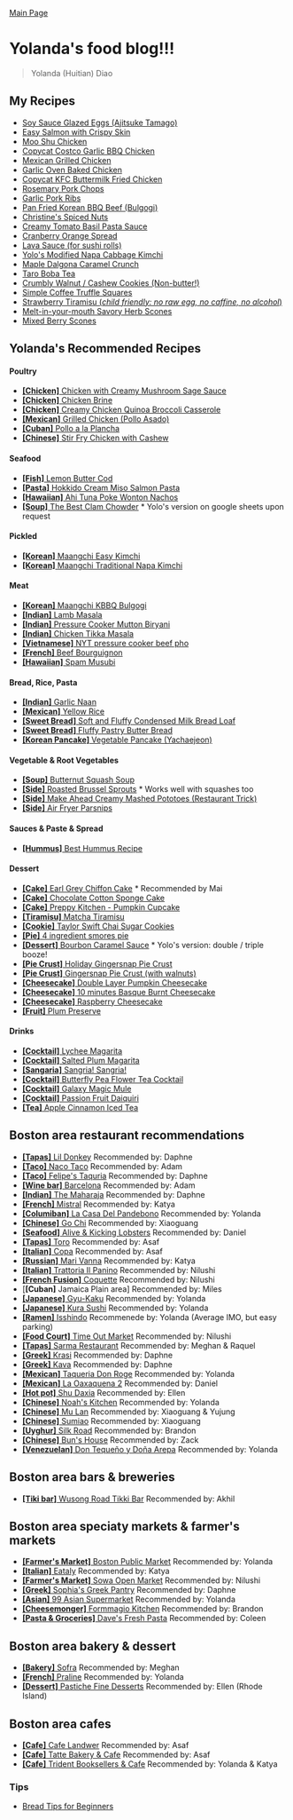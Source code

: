 [Main Page](https://yolanda-ht.github.io/YoloCookBlob/)

# Yolanda's food blog!!!

> Yolanda (Huitian) Diao

## My Recipes
- [Soy Sauce Glazed Eggs (Ajitsuke Tamago)](Egg/Ajitsuke_Tamago.md)
- [Easy Salmon with Crispy Skin](Seafood/Easy_Salmon_with_Crispy_Skin.md)
- [Moo Shu Chicken](Poultry/Moo_Shu_Chicken.md)
- [Copycat Costco Garlic BBQ Chicken](Poultry/Copycat_Costco_Garlic_BBQ_Chicken.md)
- [Mexican Grilled Chicken](Poultry/Mexican_Grilled_Chicken.md)
- [Garlic Oven Baked Chicken](Poultry/Garlic_Oven_Baked_Chicken.md)
- [Copycat KFC Buttermilk Fried Chicken](Poultry/Copycat_KFC_Buttermilk_Fried_Chicken.md)
- [Rosemary Pork Chops](Meats/Rosemary_Pork_Chops.md)
- [Garlic Pork Ribs](Meats/Garlic_Pork_Ribs.md)
- [Pan Fried Korean BBQ Beef (Bulgogi)](Meats/Pan_Fried_Korean_BBQ_Beef.md)
- [Christine's Spiced Nuts](Snacks/Christines_Spiced_Nuts.md)
- [Creamy Tomato Basil Pasta Sauce](Sauces/Creamy_Tomato_Basil_Pasta_Sauce.md)
- [Cranberry Orange Spread](Sauces/Cranberry_Orange_Spread.md)
- [Lava Sauce (for sushi rolls)](Sauces/Lava_Sauce.md)
- [Yolo's Modified Napa Cabbage Kimchi](Pickled/Yolo_Napa_Cabbage_Kimchi.MD)
- [Maple Dalgona Caramel Crunch](Baked_or_Sweets/Maple_Dalgona_Caramel_Crunch.md)
- [Taro Boba Tea](Baked_or_Sweets/Taro_Boba_Tea.md)
- [Crumbly Walnut / Cashew Cookies (Non-butter!)](Baked_or_Sweets/Crumbly_Walnut_Cashew_Cookies.md)
- [Simple Coffee Truffle Squares](Baked_or_Sweets/Simple_Coffee_Truffle_Squares.md)
- [Strawberry Tiramisu (*child friendly: no raw egg, no caffine, no alcohol*)](Baked_or_Sweets/Strawberry_Tiramisu.md)
- [Melt-in-your-mouth Savory Herb Scones](Baked_or_Sweets/Savory_Herb_Scones.md)
- [Mixed Berry Scones](Baked_or_Sweets/Sweet_Mixed_Berry_Scones.md)

## Yolanda's Recommended Recipes
#### Poultry
- [**[Chicken]** Chicken with Creamy Mushroom Sage Sauce](https://www.simplyrecipes.com/recipes/chicken_breasts_with_mushroom_sage_sauce/)
- [**[Chicken]** Chicken Brine](https://www.recipetineats.com/chicken-brine-recipe/)
- [**[Chicken]** Creamy Chicken Quinoa Broccoli Casserole](https://pinchofyum.com/creamy-chicken-quinoa-broccoli-casserole)
- [**[Mexican]** Grilled Chicken (Pollo Asado)](https://keviniscooking.com/how-to-make-pollo-asado/)
- [**[Cuban]** Pollo a la Plancha](https://asassyspoon.com/pollo-a-la-plancha/)
- [**[Chinese]** Stir Fry Chicken with Cashew](https://youtu.be/a5y9V1Y1jjY)

#### Seafood
- [**[Fish]** Lemon Butter Cod](https://www.cookingclassy.com/lemon-butter-cod-recipe/)
- [**[Pasta]** Hokkido Cream Miso Salmon Pasta](https://www.masa.tw/%e7%b0%a1%e5%96%ae%e6%96%99%e7%90%86%e9%a3%9f%e8%ad%9c/%e7%be%a9%e5%a4%a7%e5%88%a9%e9%ba%b5%e9%a3%9f%e8%ad%9c-%e5%8c%97%e6%b5%b7%e9%81%93%e9%83%b7%e5%9c%9f%e9%a2%a8%e9%ae%ad%e9%ad%9a%e5%91%b3%e5%99%8c%e5%a5%b6%e6%b2%b9%e9%86%ac%e7%be%a9%e5%a4%a7%e5%88%a9.html)
- [**[Hawaiian]** Ahi Tuna Poke Wonton Nachos](https://lenaskitchenblog.com/ahi-tuna-poke-wonton-nachos/)
- [**[Soup]** The Best Clam Chowder](https://cooking.nytimes.com/recipes/1016717-the-best-clam-chowder) * Yolo's version on google sheets upon request

#### Pickled
- [**[Korean]** Maangchi Easy Kimchi](https://www.maangchi.com/recipe/easy-kimchi)
- [**[Korean]** Maangchi Traditional Napa Kimchi](https://www.maangchi.com/recipe/tongbaechu-kimchi)

#### Meat
- [**[Korean]** Maangchi KBBQ Bulgogi](https://www.maangchi.com/recipe/bulgogi)
- [**[Indian]** Lamb Masala](https://veenaazmanov.com/indian-slow-cooked-lamb-masala-aka-mutton-masala/)
- [**[Indian]** Pressure Cooker Mutton Biryani](https://youtu.be/0sAT8Gvm0Cs)
- [**[Indian]** Chicken Tikka Masala](https://tasty.co/recipe/homemade-chicken-tikka-masala)
- [**[Vietnamese]** NYT pressure cooker beef pho](https://cooking.nytimes.com/recipes/1017521-pressure-cooker-beef-pho)
- [**[French]** Beef Bourguignon](https://www.recipetineats.com/beef-bourguignon-beef-burgundy/)
- [**[Hawaiian]** Spam Musubi](https://www.favfamilyrecipes.com/musubi/)

#### Bread, Rice, Pasta
- [**[Indian]** Garlic Naan](https://www.cookwithmanali.com/restaurant-style-garlic-naan/)
- [**[Mexican]** Yellow Rice](https://www.favfamilyrecipes.com/super-easy-yellow-rice/)
- [**[Sweet Bread]** Soft and Fluffy Condensed Milk Bread Loaf](https://youtu.be/Ea6dX_h4HI0)
- [**[Sweet Bread]** Fluffy Pastry Butter Bread](https://youtu.be/g9rtAvEXfVc)
- [**[Korean Pancake]** Vegetable Pancake (Yachaejeon)](https://youtu.be/knxgR5esJu4)

#### Vegetable & Root Vegetables
- [**[Soup]** Butternut Squash Soup](https://www.loveandlemons.com/butternut-squash-soup/)
- [**[Side]** Roasted Brussel Sprouts](https://www.loveandlemons.com/roasted-brussels-sprouts/) * Works well with squashes too
- [**[Side]** Make Ahead Creamy Mashed Pototoes (Restaurant Trick)](https://www.recipetineats.com/make-ahead-creamy-mashed-potatoes-restaurant-trick/)
- [**[Side]** Air Fryer Parsnips](https://veggiedesserts.com/air-fryer-parsnips/)

#### Sauces & Paste & Spread
- [**[Hummus]** Best Hummus Recipe](https://cookieandkate.com/best-hummus-recipe/)

#### Dessert
- [**[Cake]** Earl Grey Chiffon Cake](https://www.youtube.com/watch?v=2IqQkouHYag) * Recommended by Mai
- [**[Cake]** Chocolate Cotton Sponge Cake](https://youtu.be/hNw6NaxNLLU)
- [**[Cake]** Preppy Kitchen - Pumpkin Cupcake](https://preppykitchen.com/pumpkin-spice-cupcakes/)
- [**[Tiramisu]** Matcha Tiramisu](https://youtu.be/KPro1gn8uX8)
- [**[Cookie]** Taylor Swift Chai Sugar Cookies](https://joythebaker.com/2021/11/taylor-swifts-chai-sugar-cookies/)
- [**[Pie]** 4 ingredient smores pie](https://www.foodnetwork.com/recipes/food-network-kitchen/4-ingredient-smores-pie-3364596)
- [**[Dessert]** Bourbon Caramel Sauce](https://www.goodlifeeats.com/caramel-sauce-with-vanilla-and-bourbon/) * Yolo's version: double / triple booze!
- [**[Pie Crust]** Holiday Gingersnap Pie Crust](https://www.allrecipes.com/recipe/240169/holiday-ginger-snap-crust/)
- [**[Pie Crust]** Gingersnap Pie Crust (with walnuts)](https://theviewfromgreatisland.com/how-to-make-a-gingersnap-pie-crust/)
- [**[Cheesecake]** Double Layer Pumpkin Cheesecake](https://www.allrecipes.com/recipe/13477/double-layer-pumpkin-cheesecake/)
- [**[Cheesecake]** 10 minutes Basque Burnt Cheesecake](https://youtu.be/jOzHvXv_rvM)
- [**[Cheesecake]** Raspberry Cheesecake](https://www.foodnetwork.com/recipes/ina-garten/raspberry-cheesecake-recipe-1942041)
- [**[Fruit]** Plum Preserve](https://www.frenchcreekfarmhouse.com/2021/11/plum-preserves.html)


#### Drinks
- [**[Cocktail]** Lychee Magarita](https://www.food.com/recipe/lychee-margarita-100344)
- [**[Cocktail]** Salted Plum Magarita](https://www.patrontequila.com/cocktails/patron-silver/salted-plum-margarita.html)
- [**[Sangaria]** Sangria! Sangria!](https://www.allrecipes.com/recipe/72612/sangria-sangria/)
- [**[Cocktail]** Butterfly Pea Flower Tea Cocktail](https://sugarandcloth.com/magic-color-changing-mint-julep-recipe/)
- [**[Cocktail]** Galaxy Magic Mule](https://www.gastronomblog.com/the-galaxy-magic-mule-a-vodka-moscow-mule/)
- [**[Cocktail]** Passion Fruit Daiquiri](https://senseandedibility.com/classic-passion-fruit-daiquiri/)
- [**[Tea]** Apple Cinnamon Iced Tea](https://tasty.co/recipe/apple-cinnamon-iced-tea)

## Boston area restaurant recommendations
- [**[Tapas]** Lil Donkey](http://www.littledonkeybos.com/?utm_source=local&utm_medium=organic&utm_campaign=gmb) Recommended by: Daphne
- [**[Taco]** Naco Taco](https://www.nacocentral.com/) Recommended by: Adam
- [**[Taco]** Felipe's Taquria](https://www.felipesboston.com/) Recommended by: Daphne
- [**[Wine bar]** Barcelona](https://barcelonawinebar.com/) Recommended by: Adam
- [**[Indian]** The Maharaja](https://maharajaboston.com/) Recommended by: Daphne
- [**[French]** Mistral](https://mistralbistro.com/) Recommended by: Katya
- [**[Columiban]** La Casa Del Pandebono](https://lacasadelpandebono.business.site/?utm_source=gmb&utm_medium=referral) Recommended by: Yolanda
- [**[Chinese]** Go Chi](http://places.singleplatform.com/go-chi/menu?ref=google) Recommended by: Xiaoguang
- [**[Seafood]** Alive & Kicking Lobsters](http://places.singleplatform.com/alive--kicking-lobsters/menu?ref=google) Recommended by: Daniel
- [**[Tapas]** Toro](https://www.toro-restaurant.com/) Recommended by: Asaf
- [**[Italian]** Copa](https://www.coppaboston.com/) Recommended by: Asaf
- [**[Russian]** Mari Vanna](https://www.marivanna.ru/en/) Recommended by: Katya
- [**[Italian]** Trattoria Il Panino](https://www.trattoriailpanino.com/) Recommended by: Nilushi
- [**[French Fusion]** Coquette](https://www.frenchcoquette.com/) Recommended by: Nilushi
- [**[Cuban]** Jamaica Plain area] Recommended by: Miles
- [**[Japanese]** Gyu-Kaku](https://www.gyu-kaku.com/cambridge-harvard-square) Recommended by: Yolanda
- [**[Japanese]** Kura Sushi](https://kurasushi.com/locations/watertown-ma/) Recommended by: Yolanda
- [**[Ramen]** Isshindo](https://www.isshindoramen.com) Recommenede by: Yolanda (Average IMO, but easy parking)
- [**[Food Court]** Time Out Market](https://www.timeoutmarket.com/boston/) Recommended by: Nilushi
- [**[Tapas]** Sarma Restaurant](https://www.sarmarestaurant.com/) Recommended by: Meghan & Raquel
- [**[Greek]** Krasi](https://krasiboston.com/?utm_source=google&utm_medium=organic&utm_campaign=Google_My_Business) Recommended by: Daphne
- [**[Greek]** Kava](https://kavaneotaverna.com/) Recommended by: Daphne
- [**[Mexican]** Taqueria Don Roge](http://taqueriadonroge.com/) Recommended by: Yolanda
- [**[Mexican]** La Oaxaquena 2](https://www.seamless.com/menu/la-oaxaquena-two-362-ferry-st-everett/3348886) Recommended by: Daniel
- [**[Hot pot]** Shu Daxia](https://www.yelp.com/biz/shu-daxia-hot-pot-boston-2) Recommended by: Ellen
- [**[Chinese]** Noah's Kitchen](https://www.noahs.kitchen/) Recommended by: Yolanda
- [**[Chinese]** Mu Lan](https://mulantaiwancambridge.com/) Recommended by: Xiaoguang & Yujung
- [**[Chinese]** Sumiao](https://www.sumiaohunan.com/) Recommended by: Xiaoguang
- [**[Uyghur]** Silk Road](https://www.silkroadcambridge.com/) Recommended by: Brandon
- [**[Chinese]** Bun's House](https://www.bunshouseeverettma.com/) Recommended by: Zack
- [**[Venezuelan]** Don Tequeño y Doña Arepa](https://www.clover.com/online-ordering/don-tequeo-y-doa-arepa-boston) Recommended by: Yolanda

## Boston area bars & breweries
- [**[Tiki bar]** Wusong Road Tikki Bar](https://www.wusongroad.com/) Recommended by: Akhil

## Boston area speciaty markets & farmer's markets
- [**[Farmer's Market]** Boston Public Market](https://bostonpublicmarket.org/) Recommended by: Yolanda
- [**[Italian]** Eataly](https://www.eataly.com/us_en/stores/boston/) Recommended by: Katya
- [**[Farmer's Market]** Sowa Open Market](https://www.sowaboston.com/sowa-open-market/) Recommended by: Nilushi
- [**[Greek]** Sophia's Greek Pantry](http://www.sophiasgreekpantry.com/) Recommended by: Daphne
- [**[Asian]** 99 Asian Supermarket](https://www.yelp.com/biz/99-asian-supermarket-malden) Recommended by: Yolanda
- [**[Cheesemonger]** Formmagio Kitchen](https://www.formaggiokitchen.com/) Recommended by: Brandon
- [**[Pasta & Groceries]** Dave's Fresh Pasta](https://www.davesfreshpasta.com/) Recommended by: Coleen

## Boston area bakery & dessert
- [**[Bakery]** Sofra](https://www.sofrabakery.com/) Recommended by: Meghan
- [**[French]** Praline](https://www.pralinepatisseries.com/) Recommended by: Yolanda
- [**[Dessert]** Pastiche Fine Desserts](https://pastichefinedesserts.com/) Recommended by: Ellen (Rhode Island)

## Boston area cafes
- [**[Cafe]** Cafe Landwer](https://www.landwercafe.com/) Recommended by: Asaf
- [**[Cafe]** Tatte Bakery & Cafe](https://tattebakery.com/) Recommended by: Asaf
- [**[Cafe]** Trident Booksellers & Cafe](https://www.tridentbookscafe.com/) Recommended by: Yolanda & Katya

### Tips
- [Bread Tips for Beginners](Bread/BreadTipsForBeginners.MD)
